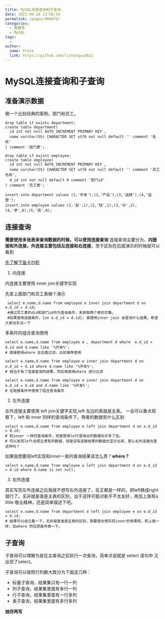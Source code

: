 ```yaml
---
title: MySQL连接查询和子查询
date: 2022-09-28 13:58:59
permalink: /pages/966bf6/
categories:
  - 数据库
  - MySQL
tags:
  - 
author: 
  name: Proto
  link: https://github.com/lichangyu2022
---
```


# MySQL连接查询和子查询

## 准备演示数据
做一个比较经典的案例，部门和员工。
```
drop table if exists department;
create table department(
  id int not null AUTO_INCREMENT PRIMARY KEY ,
  name varchar(55) CHARACTER SET utf8 not null default '' comment '名称'
) comment '部门表';

drop table if exists employee;
create table employee(
  id int not null AUTO_INCREMENT PRIMARY KEY ,
  name varchar(55) CHARACTER SET utf8 not null default '' comment '员工名称',
  d_id int not null default 0 comment '部门id'
) comment '员工表';

insert into department values (1,'开发'),(2,'产品'),(3,'运维'),(4,'运营');
insert into employee values (1,'赵',1),(2,'钱',2),(3,'孙',2),(4,'李',0),(5,'周',0);
```

## 连接查询

**需要使用多张表来查询数据的时候，可以使用连接查询**
连接查询主要分为，**内链接和外连接，外连接主要包括左连接和右连接**，至于区别在后面演示的时候就可以看到

[先了解下笛卡尔积](https://blog.csdn.net/qq_43688472/article/details/85641867)

1. 内连接

内连接主要使用 inner join关键字实现

先拿上面部门和员工表做个演示
```
 select e.name,d.name from employee e inner join department d on e.d_id = d.id;
 #通过员工表的did和部门id作为查询条件，来获取两个表的交集。
 #如果使用连接条件，[on e.d_id = d.id]; 直接用inner join 会查询什么结果。希望大家动手试一下
```

多条件的组合查询使用
```
select e.name,d.name from employee e , department d where  e.d_id = d.id and d.name like '%开发%';
# 直接使用where 在后面过滤。比较推荐使用

select e.name,d.name from employee e inner join department d on  e.d_id = d.id where d.name like '%开发%';
# 相当于有了连接查询的结果，然后再使用where 进行过滤

select e.name,d.name from employee e inner join department d on  e.d_id = d.id and d.name like '%开发%';
# 在链接条件中使用了组合查询条件
```

2. 左外连接

左外连接主要使用 left join关键字实现,left 左边的表就是主表。
一会可以重点观察下，left 和 inner 同样的查询条件下，两者的数据有什么区别


```
select e.name,d.name from employee e left join department d on e.d_id = d.id;
# 和inner 一样的查询条件，但是使用left查询出的数据似乎多了些。
# 可以发现left会把主表有的数据，但是没有连接结果的数据也显示出来，那么右外连接也是这样吗？
```

如果我想要用left实现和inner一查的查询结果该怎么弄？**where ?**
```
select e.name,d.name from employee e left join department d on e.d_id = d.id where d.name is not null;
```
3. 右外连接

其实写完左外连接之后我就不想写右外连接了，反正都是一样的，把left换成right就行了。无非就是谁是主表的区别，出于这样可能对新手不太友好，再加上我有a little 敬业精神，还是简单描述下吧。


```
select e.name,d.name from department d left join employee e on e.d_id = d.id;
# 结果可以自己看一下，无非就是谁是主表的区别，那要是也想实现inner的效果呢。和上面一样，加where 然后把条件换一下。
```

## 子查询

子查询可以理解为是在主查询之前执行一次查询，简单点说就是 select 语句中 又出现了select。

子查询可以按照行列数大致分为下面这几种：
- 标量子查询，结果集只有一行一列
- 列子查询，结果集里面有多行一列
- 行子查询，结果集里面有一行多列
- 表子查询，结果集里面有多行多列

**抽空再写**